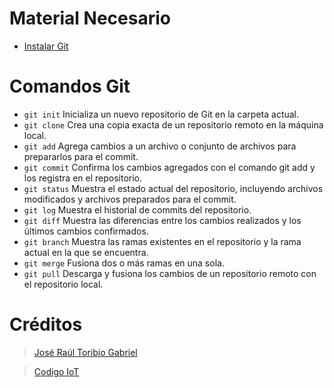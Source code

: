 # Material Necesario

- [Instalar Git](https://github.com/RaulToribio/10-Instalar-Git)

# Comandos Git

- `git init` Inicializa un nuevo repositorio de Git en la carpeta actual.
- `git clone` Crea una copia exacta de un repositorio remoto en la máquina local.
- `git add` Agrega cambios a un archivo o conjunto de archivos para prepararlos para el commit.
- `git commit` Confirma los cambios agregados con el comando git add y los registra en el repositorio.
- `git status` Muestra el estado actual del repositorio, incluyendo archivos modificados y archivos preparados para el commit.
- `git log` Muestra el historial de commits del repositorio.
- `git diff` Muestra las diferencias entre los cambios realizados y los últimos cambios confirmados.
- `git branch` Muestra las ramas existentes en el repositorio y la rama actual en la que se encuentra.
- `git merge` Fusiona dos o más ramas en una sola.
- `git pull` Descarga y fusiona los cambios de un repositorio remoto con el repositorio local.

# Créditos

> [José Raúl Toribio Gabriel](https://github.com/RaulToribio)
> 

> [Codigo IoT](https://github.com/codigo-iot)
>

